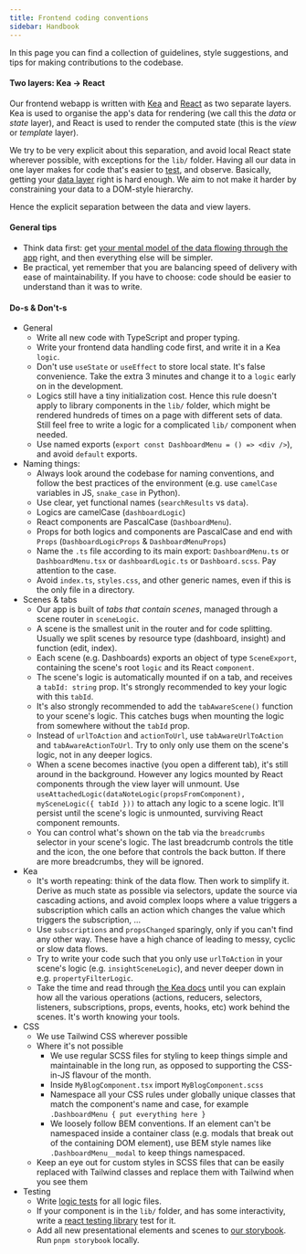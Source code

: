 ```yaml
---
title: Frontend coding conventions
sidebar: Handbook
---
```


In this page you can find a collection of guidelines, style suggestions, and tips for making contributions to the codebase.


#### Two layers: Kea -> React

Our frontend webapp is written with [Kea](https://keajs.org/) and [React](https://reactjs.org/) as two separate layers. Kea is used to organise the app's data for rendering (we call this the *data* or *state* layer), and React is used to render the computed state (this is the *view* or *template* layer).

We try to be very explicit about this separation, and avoid local React state wherever possible, with exceptions for the `lib/` folder. Having all our data in one layer makes for code that's easier to [test](https://keajs.org/docs/intro/testing), and observe. Basically, getting your [data layer](https://keajs.org/blog/data-first-frontend-revolution) right is hard enough. We aim to not make it harder by constraining your data to a DOM-style hierarchy.

Hence the explicit separation between the data and view layers.

#### General tips

- Think data first: get [your mental model of the data flowing through the app](https://acco.io/i-escaped-node) right, and then everything else will be simpler.
- Be practical, yet remember that you are balancing speed of delivery with ease of maintainability. If you have to choose: code should be easier to understand than it was to write.

#### Do-s & Don't-s

- General
  - Write all new code with TypeScript and proper typing.
  - Write your frontend data handling code first, and write it in a Kea `logic`.
  - Don't use `useState` or `useEffect` to store local state. It's false convenience. Take the extra 3 minutes and change it to a `logic` early on in the development.
  - Logics still have a tiny initialization cost. Hence this rule doesn't apply to library components in the `lib/` folder, which might be rendered hundreds of times on a page with different sets of data. Still feel free to write a logic for a complicated `lib/` component when needed.
  - Use named exports (`export const DashboardMenu = () => <div />`), and avoid `default` exports.
- Naming things:
  - Always look around the codebase for naming conventions, and follow the best practices of the environment (e.g. use `camelCase` variables in JS, `snake_case` in Python).
  - Use clear, yet functional names (`searchResults` vs `data`).
  - Logics are camelCase (`dashboardLogic`)
  - React components are PascalCase (`DashboardMenu`).
  - Props for both logics and components are PascalCase and end with `Props` (`DashboardLogicProps` & `DashboardMenuProps`)
  - Name the `.ts` file according to its main export: `DashboardMenu.ts` or `DashboardMenu.tsx` or `dashboardLogic.ts` or `Dashboard.scss`. Pay attention to the case.
  - Avoid `index.ts`, `styles.css`, and other generic names, even if this is the only file in a directory.
- Scenes & tabs
  - Our app is built of _tabs that contain scenes_, managed through a scene router in `sceneLogic`.
  - A scene is the smallest unit in the router and for code splitting. Usually we split scenes by resource type (dashboard, insight) and function (edit, index).
  - Each scene (e.g. Dashboards) exports an object of type `SceneExport`, containing the scene's root `logic` and its React `component`.
  - The scene's logic is automatically mounted if on a tab, and receives a `tabId: string` prop. It's strongly recommended to key your logic with this `tabId`.
  - It's also strongly recommended to add the `tabAwareScene()` function to your scene's logic. This catches bugs when mounting the logic from somewhere without the `tabId` prop.
  - Instead of `urlToAction` and `actionToUrl`, use `tabAwareUrlToAction` and `tabAwareActionToUrl`. Try to only only use them on the scene's logic, not in any deeper logics.
  - When a scene becomes inactive (you open a different tab), it's still around in the background. However any logics mounted by React components through the view layer will unmount. Use `useAttachedLogic(dataNoteLogic(propsFromComponent), mySceneLogic({ tabId }))` to attach any logic to a scene logic. It'll persist until the scene's logic is unmounted, surviving React component remounts.
  - You can control what's shown on the tab via the `breadcrumbs` selector in your scene's logic. The last breadcrumb controls the title and the icon, the one before that controls the back button. If there are more breadcrumbs, they will be ignored.
- Kea
  - It's worth repeating: think of the data flow. Then work to simplify it. Derive as much state as possible via selectors, update the source via cascading actions, and avoid complex loops where a value triggers a subscription which calls an action which changes the value which triggers the subscription, ...
  - Use `subscriptions` and `propsChanged` sparingly, only if you can't find any other way. These have a high chance of leading to messy, cyclic or slow data flows.
  - Try to write your code such that you only use `urlToAction` in your scene's logic (e.g. `insightSceneLogic`), and never deeper down in e.g. `propertyFilterLogic`.
  - Take the time and read through [the Kea docs](https://keajs.org/) until you can explain how all the various operations (actions, reducers, selectors, listeners, subscriptions, props, events, hooks, etc) work behind the scenes. It's worth knowing your tools.
- CSS
  - We use Tailwind CSS wherever possible
  - Where it's not possible
    - We use regular SCSS files for styling to keep things simple and maintainable in the long run, as opposed to supporting the CSS-in-JS flavour of the month.
    - Inside `MyBlogComponent.tsx` import `MyBlogComponent.scss`
    - Namespace all your CSS rules under globally unique classes that match the component's name and case, for example `.DashboardMenu { put everything here }`
    - We loosely follow BEM conventions. If an element can't be namespaced inside a container class (e.g. modals that break out of the containing DOM element), use BEM style names like `.DashboardMenu__modal` to keep things namespaced.
  - Keep an eye out for custom styles in SCSS files that can be easily replaced with Tailwind classes and replace them with Tailwind when you see them
- Testing
  - Write [logic tests](https://keajs.org/docs/intro/testing) for all logic files. 
  - If your component is in the `lib/` folder, and has some interactivity, write a [react testing library](https://testing-library.com/docs/react-testing-library/intro/) test for it.
  - Add all new presentational elements and scenes to [our storybook](https://storybook.posthog.net/). Run `pnpm storybook` locally.
